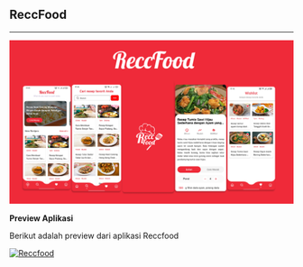 ## ReccFood
---

![](https://github.com/shoya-m1/ReccFood/blob/main/app/src/main/banner.png)

__Preview Aplikasi__

Berikut adalah preview dari aplikasi Reccfood

[![Reccfood](https://img.shields.io/badge/ReccFood-APK-black.svg?style=for-the-badge&logo=android)](https://github.com/shoya-m1/ReccFood/blob/main/app/src/main/reccfood.apk)
